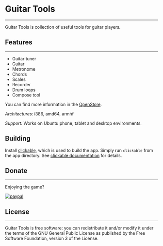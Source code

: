 # Guitar Tools
--------------------------------------------
Guitar Tools is collection of useful tools for guitar players.

## Features
--------------------------------------------
* Guitar tuner
* Guitar
* Metronome
* Chords
* Scales
* Recorder
* Drum loops
* Compose tool

You can find more information in the [OpenStore](https://open-store.io/app/guitar-tools.t-mon).

*Architectures:* i386, amd64, armhf

*Support:* Works on Ubuntu phone, tablet and desktop environments. 

## Building
Install [clickable](https://github.com/bhdouglass/clickable), which is used to build the app. Simply run `clickable` from the app directory. See [clickable documentation](http://clickable.bhdouglass.com/) for details. 

## Donate
--------------------------------------------
Enjoying the game?

[![paypal](https://www.paypalobjects.com/en_US/i/btn/btn_donateCC_LG.gif)](https://www.paypal.com/cgi-bin/webscr?cmd=_s-xclick&hosted_button_id=MTXAYC3R425NG)

## License
--------------------------------------------
Guitar Tools is free software: you can redistribute it and/or modify it under the terms of the GNU General Public License as 
published by the Free Software Foundation, version 3 of the License.
